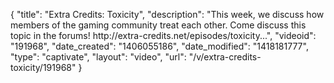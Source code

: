 {
    "title": "Extra Credits: Toxicity",
    "description": "This week, we discuss how members of the gaming community treat each other. Come discuss this topic in the forums! http:\/\/extra-credits.net\/episodes\/toxicity...",
    "videoid": "191968",
    "date_created": "1406055186",
    "date_modified": "1418181777",
    "type": "captivate",
    "layout": "video",
    "url": "\/v\/extra-credits-toxicity\/191968"
}